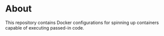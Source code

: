 # About

This repository contains Docker configurations for spinning up containers capable of executing passed-in code.

